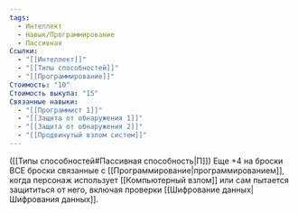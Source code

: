 ```yaml
---
tags:
  - Интеллект
  - Навык/Программирование
  - Пассивная
Ссылки:
  - "[[Интеллект]]"
  - "[[Типы способностей]]"
  - "[[Программирование]]"
Стоимость: "10"
Стоимость выкупа: "15"
Связанные навыки:
  - "[[Программист 1]]"
  - "[[Защита от обнаружения 1]]"
  - "[[Защита от обнаружения 2]]"
  - "[[Продвинутый взлом систем]]"
---
```

([[Типы способностей#Пассивная способность|П]]) Еще +4 на броски ВСЕ броски связанные с [[Программирование|программированием]], когда персонаж использует [[Компьютерный взлом]] или сам пытается защититься от него, включая проверки [[Шифрование данных|Шифрования данных]]. 